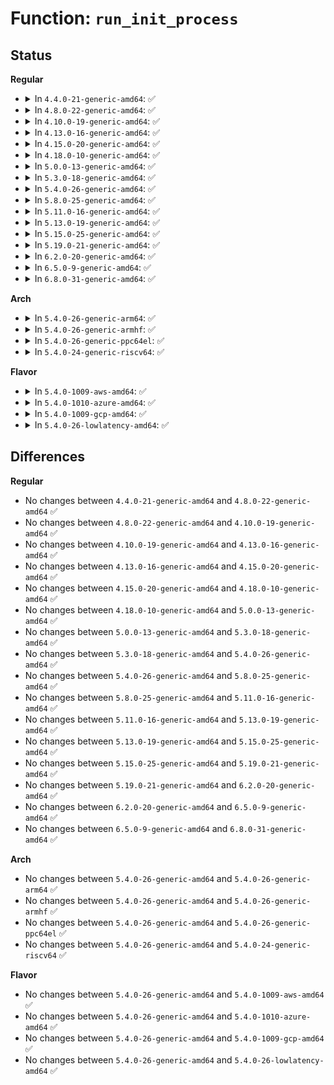 # Function: <code>run_init_process</code>

## Status
<b>Regular</b>
<ul>
<li>
<details>
<summary>In <code>4.4.0-21-generic-amd64</code>: ✅</summary>

```c
int run_init_process(const char * init_filename)
```

```json
{
  "name": "run_init_process",
  "collision_type": "Unique Static",
  "inline_type": "No",
  "funcs": [
    {
      "addr": 18446744071578853376,
      "name": "run_init_process",
      "external": false,
      "loc": "init/main.c:908",
      "file": "init/main.c",
      "inline": "seen, unknown",
      "caller_inline": [],
      "caller_func": [
        "init/main.c:try_to_run_init_process",
        "init/main.c:kernel_init",
        "init/main.c:kernel_init"
      ]
    }
  ],
  "symbols": [
    {
      "addr": 18446744071578853376,
      "name": "run_init_process",
      "section": ".text",
      "bind": "STB_LOCAL",
      "size": 45
    }
  ]
}
```
</details>
</li>
<li>
<details>
<summary>In <code>4.8.0-22-generic-amd64</code>: ✅</summary>

```c
int run_init_process(const char * init_filename)
```

```json
{
  "name": "run_init_process",
  "collision_type": "Unique Static",
  "inline_type": "No",
  "funcs": [
    {
      "addr": 18446744071578853376,
      "name": "run_init_process",
      "external": false,
      "loc": "init/main.c:892",
      "file": "init/main.c",
      "inline": "seen, unknown",
      "caller_inline": [],
      "caller_func": [
        "init/main.c:kernel_init",
        "init/main.c:kernel_init",
        "init/main.c:try_to_run_init_process"
      ]
    }
  ],
  "symbols": [
    {
      "addr": 18446744071578853376,
      "name": "run_init_process",
      "section": ".text",
      "bind": "STB_LOCAL",
      "size": 45
    }
  ]
}
```
</details>
</li>
<li>
<details>
<summary>In <code>4.10.0-19-generic-amd64</code>: ✅</summary>

```c
int run_init_process(const char * init_filename)
```

```json
{
  "name": "run_init_process",
  "collision_type": "Unique Static",
  "inline_type": "No",
  "funcs": [
    {
      "addr": 18446744071578853376,
      "name": "run_init_process",
      "external": false,
      "loc": "init/main.c:904",
      "file": "init/main.c",
      "inline": "seen, unknown",
      "caller_inline": [],
      "caller_func": [
        "init/main.c:kernel_init",
        "init/main.c:kernel_init",
        "init/main.c:try_to_run_init_process"
      ]
    }
  ],
  "symbols": [
    {
      "addr": 18446744071578853376,
      "name": "run_init_process",
      "section": ".text",
      "bind": "STB_LOCAL",
      "size": 45
    }
  ]
}
```
</details>
</li>
<li>
<details>
<summary>In <code>4.13.0-16-generic-amd64</code>: ✅</summary>

```c
int run_init_process(const char * init_filename)
```

```json
{
  "name": "run_init_process",
  "collision_type": "Unique Static",
  "inline_type": "No",
  "funcs": [
    {
      "addr": 18446744071578853376,
      "name": "run_init_process",
      "external": false,
      "loc": "init/main.c:931",
      "file": "init/main.c",
      "inline": "seen, unknown",
      "caller_inline": [],
      "caller_func": [
        "init/main.c:kernel_init",
        "init/main.c:kernel_init",
        "init/main.c:try_to_run_init_process"
      ]
    }
  ],
  "symbols": [
    {
      "addr": 18446744071578853376,
      "name": "run_init_process",
      "section": ".text",
      "bind": "STB_LOCAL",
      "size": 45
    }
  ]
}
```
</details>
</li>
<li>
<details>
<summary>In <code>4.15.0-20-generic-amd64</code>: ✅</summary>

```c
int run_init_process(const char * init_filename)
```

```json
{
  "name": "run_init_process",
  "collision_type": "Unique Static",
  "inline_type": "No",
  "funcs": [
    {
      "addr": 18446744071578853408,
      "name": "run_init_process",
      "external": false,
      "loc": "init/main.c:946",
      "file": "init/main.c",
      "inline": "seen, unknown",
      "caller_inline": [],
      "caller_func": [
        "init/main.c:kernel_init",
        "init/main.c:kernel_init",
        "init/main.c:try_to_run_init_process"
      ]
    }
  ],
  "symbols": [
    {
      "addr": 18446744071578853408,
      "name": "run_init_process",
      "section": ".text",
      "bind": "STB_LOCAL",
      "size": 45
    }
  ]
}
```
</details>
</li>
<li>
<details>
<summary>In <code>4.18.0-10-generic-amd64</code>: ✅</summary>

```c
int run_init_process(const char * init_filename)
```

```json
{
  "name": "run_init_process",
  "collision_type": "Unique Static",
  "inline_type": "No",
  "funcs": [
    {
      "addr": 18446744071578855787,
      "name": "run_init_process",
      "external": false,
      "loc": "init/main.c:1001",
      "file": "init/main.c",
      "inline": "seen, unknown",
      "caller_inline": [],
      "caller_func": [
        "init/main.c:kernel_init",
        "init/main.c:kernel_init",
        "init/main.c:try_to_run_init_process"
      ]
    }
  ],
  "symbols": [
    {
      "addr": 18446744071578855787,
      "name": "run_init_process",
      "section": ".text",
      "bind": "STB_LOCAL",
      "size": 45
    }
  ]
}
```
</details>
</li>
<li>
<details>
<summary>In <code>5.0.0-13-generic-amd64</code>: ✅</summary>

```c
int run_init_process(const char * init_filename)
```

```json
{
  "name": "run_init_process",
  "collision_type": "Unique Static",
  "inline_type": "No",
  "funcs": [
    {
      "addr": 18446744071578855787,
      "name": "run_init_process",
      "external": false,
      "loc": "init/main.c:993",
      "file": "init/main.c",
      "inline": "seen, unknown",
      "caller_inline": [],
      "caller_func": [
        "init/main.c:kernel_init",
        "init/main.c:kernel_init",
        "init/main.c:try_to_run_init_process"
      ]
    }
  ],
  "symbols": [
    {
      "addr": 18446744071578855787,
      "name": "run_init_process",
      "section": ".text",
      "bind": "STB_LOCAL",
      "size": 68
    }
  ]
}
```
</details>
</li>
<li>
<details>
<summary>In <code>5.3.0-18-generic-amd64</code>: ✅</summary>

```c
int run_init_process(const char * init_filename)
```

```json
{
  "name": "run_init_process",
  "collision_type": "Unique Static",
  "inline_type": "No",
  "funcs": [
    {
      "addr": 18446744071578856080,
      "name": "run_init_process",
      "external": false,
      "loc": "init/main.c:1044",
      "file": "init/main.c",
      "inline": "seen, unknown",
      "caller_inline": [],
      "caller_func": [
        "init/main.c:kernel_init",
        "init/main.c:kernel_init",
        "init/main.c:try_to_run_init_process"
      ]
    }
  ],
  "symbols": [
    {
      "addr": 18446744071578856080,
      "name": "run_init_process",
      "section": ".text",
      "bind": "STB_LOCAL",
      "size": 70
    }
  ]
}
```
</details>
</li>
<li>
<details>
<summary>In <code>5.4.0-26-generic-amd64</code>: ✅</summary>

```c
int run_init_process(const char * init_filename)
```

```json
{
  "name": "run_init_process",
  "collision_type": "Unique Static",
  "inline_type": "No",
  "funcs": [
    {
      "addr": 18446744071578856080,
      "name": "run_init_process",
      "external": false,
      "loc": "init/main.c:1044",
      "file": "init/main.c",
      "inline": "seen, unknown",
      "caller_inline": [],
      "caller_func": [
        "init/main.c:kernel_init",
        "init/main.c:kernel_init",
        "init/main.c:try_to_run_init_process"
      ]
    }
  ],
  "symbols": [
    {
      "addr": 18446744071578856080,
      "name": "run_init_process",
      "section": ".text",
      "bind": "STB_LOCAL",
      "size": 70
    }
  ]
}
```
</details>
</li>
<li>
<details>
<summary>In <code>5.8.0-25-generic-amd64</code>: ✅</summary>

```c
int run_init_process(const char * init_filename)
```

```json
{
  "name": "run_init_process",
  "collision_type": "Unique Static",
  "inline_type": "No",
  "funcs": [
    {
      "addr": 18446744071578860289,
      "name": "run_init_process",
      "external": false,
      "loc": "init/main.c:1323",
      "file": "init/main.c",
      "inline": "seen, unknown",
      "caller_inline": [],
      "caller_func": [
        "init/main.c:kernel_init",
        "init/main.c:kernel_init",
        "init/main.c:try_to_run_init_process"
      ]
    }
  ],
  "symbols": [
    {
      "addr": 18446744071578860289,
      "name": "run_init_process",
      "section": ".text",
      "bind": "STB_LOCAL",
      "size": 210
    }
  ]
}
```
</details>
</li>
<li>
<details>
<summary>In <code>5.11.0-16-generic-amd64</code>: ✅</summary>

```c
int run_init_process(const char * init_filename)
```

```json
{
  "name": "run_init_process",
  "collision_type": "Unique Static",
  "inline_type": "No",
  "funcs": [
    {
      "addr": 18446744071591237352,
      "name": "run_init_process",
      "external": false,
      "loc": "init/main.c:1344",
      "file": "init/main.c",
      "inline": "seen, unknown",
      "caller_inline": [],
      "caller_func": [
        "init/main.c:kernel_init",
        "init/main.c:kernel_init",
        "init/main.c:try_to_run_init_process"
      ]
    }
  ],
  "symbols": [
    {
      "addr": 18446744071591237352,
      "name": "run_init_process",
      "section": ".text",
      "bind": "STB_LOCAL",
      "size": 202
    }
  ]
}
```
</details>
</li>
<li>
<details>
<summary>In <code>5.13.0-19-generic-amd64</code>: ✅</summary>

```c
int run_init_process(const char * init_filename)
```

```json
{
  "name": "run_init_process",
  "collision_type": "Unique Static",
  "inline_type": "No",
  "funcs": [
    {
      "addr": 18446744071591180024,
      "name": "run_init_process",
      "external": false,
      "loc": "init/main.c:1366",
      "file": "init/main.c",
      "inline": "seen, unknown",
      "caller_inline": [],
      "caller_func": [
        "init/main.c:kernel_init",
        "init/main.c:kernel_init",
        "init/main.c:try_to_run_init_process"
      ]
    }
  ],
  "symbols": [
    {
      "addr": 18446744071591180024,
      "name": "run_init_process",
      "section": ".text",
      "bind": "STB_LOCAL",
      "size": 202
    }
  ]
}
```
</details>
</li>
<li>
<details>
<summary>In <code>5.15.0-25-generic-amd64</code>: ✅</summary>

```c
int run_init_process(const char * init_filename)
```

```json
{
  "name": "run_init_process",
  "collision_type": "Unique Static",
  "inline_type": "No",
  "funcs": [
    {
      "addr": 18446744071592036205,
      "name": "run_init_process",
      "external": false,
      "loc": "init/main.c:1426",
      "file": "init/main.c",
      "inline": "seen, unknown",
      "caller_inline": [],
      "caller_func": [
        "init/main.c:kernel_init",
        "init/main.c:kernel_init",
        "init/main.c:try_to_run_init_process"
      ]
    }
  ],
  "symbols": [
    {
      "addr": 18446744071592036205,
      "name": "run_init_process",
      "section": ".text",
      "bind": "STB_LOCAL",
      "size": 190
    }
  ]
}
```
</details>
</li>
<li>
<details>
<summary>In <code>5.19.0-21-generic-amd64</code>: ✅</summary>

```c
int run_init_process(const char * init_filename)
```

```json
{
  "name": "run_init_process",
  "collision_type": "Unique Static",
  "inline_type": "No",
  "funcs": [
    {
      "addr": 18446744071593801918,
      "name": "run_init_process",
      "external": false,
      "loc": "init/main.c:1416",
      "file": "init/main.c",
      "inline": "seen, unknown",
      "caller_inline": [],
      "caller_func": [
        "init/main.c:kernel_init",
        "init/main.c:kernel_init",
        "init/main.c:try_to_run_init_process"
      ]
    }
  ],
  "symbols": [
    {
      "addr": 18446744071593801918,
      "name": "run_init_process",
      "section": ".text",
      "bind": "STB_LOCAL",
      "size": 202
    }
  ]
}
```
</details>
</li>
<li>
<details>
<summary>In <code>6.2.0-20-generic-amd64</code>: ✅</summary>

```c
int run_init_process(const char * init_filename)
```

```json
{
  "name": "run_init_process",
  "collision_type": "Unique Static",
  "inline_type": "No",
  "funcs": [
    {
      "addr": 18446744071578849680,
      "name": "run_init_process",
      "external": false,
      "loc": "init/main.c:1426",
      "file": "init/main.c",
      "inline": "seen, unknown",
      "caller_inline": [],
      "caller_func": [
        "init/main.c:kernel_init",
        "init/main.c:kernel_init",
        "init/main.c:kernel_init",
        "init/main.c:kernel_init",
        "init/main.c:kernel_init",
        "init/main.c:kernel_init"
      ]
    }
  ],
  "symbols": [
    {
      "addr": 18446744071578849680,
      "name": "run_init_process",
      "section": ".text",
      "bind": "STB_LOCAL",
      "size": 222
    }
  ]
}
```
</details>
</li>
<li>
<details>
<summary>In <code>6.5.0-9-generic-amd64</code>: ✅</summary>

```c
int run_init_process(const char * init_filename)
```

```json
{
  "name": "run_init_process",
  "collision_type": "Unique Static",
  "inline_type": "No",
  "funcs": [
    {
      "addr": 18446744071578849104,
      "name": "run_init_process",
      "external": false,
      "loc": "init/main.c:1341",
      "file": "init/main.c",
      "inline": "seen, unknown",
      "caller_inline": [],
      "caller_func": [
        "init/main.c:kernel_init",
        "init/main.c:kernel_init",
        "init/main.c:kernel_init",
        "init/main.c:kernel_init",
        "init/main.c:kernel_init",
        "init/main.c:kernel_init"
      ]
    }
  ],
  "symbols": [
    {
      "addr": 18446744071578849104,
      "name": "run_init_process",
      "section": ".text",
      "bind": "STB_LOCAL",
      "size": 222
    }
  ]
}
```
</details>
</li>
<li>
<details>
<summary>In <code>6.8.0-31-generic-amd64</code>: ✅</summary>

```c
int run_init_process(const char * init_filename)
```

```json
{
  "name": "run_init_process",
  "collision_type": "Unique Static",
  "inline_type": "No",
  "funcs": [
    {
      "addr": 18446744071578849120,
      "name": "run_init_process",
      "external": false,
      "loc": "init/main.c:1345",
      "file": "init/main.c",
      "inline": "seen, unknown",
      "caller_inline": [],
      "caller_func": [
        "init/main.c:kernel_init",
        "init/main.c:kernel_init",
        "init/main.c:kernel_init",
        "init/main.c:kernel_init",
        "init/main.c:kernel_init",
        "init/main.c:kernel_init"
      ]
    }
  ],
  "symbols": [
    {
      "addr": 18446744071578849120,
      "name": "run_init_process",
      "section": ".text",
      "bind": "STB_LOCAL",
      "size": 222
    }
  ]
}
```
</details>
</li>
</ul>
<b>Arch</b>
<ul>
<li>
<details>
<summary>In <code>5.4.0-26-generic-arm64</code>: ✅</summary>

```c
int run_init_process(const char * init_filename)
```

```json
{
  "name": "run_init_process",
  "collision_type": "Unique Static",
  "inline_type": "No",
  "funcs": [
    {
      "addr": 18446603336490176748,
      "name": "run_init_process",
      "external": false,
      "loc": "init/main.c:1044",
      "file": "init/main.c",
      "inline": "seen, unknown",
      "caller_inline": [],
      "caller_func": [
        "init/main.c:kernel_init",
        "init/main.c:kernel_init",
        "init/main.c:try_to_run_init_process"
      ]
    }
  ],
  "symbols": [
    {
      "addr": 18446603336490176748,
      "name": "run_init_process",
      "section": ".text",
      "bind": "STB_LOCAL",
      "size": 84
    }
  ]
}
```
</details>
</li>
<li>
<details>
<summary>In <code>5.4.0-26-generic-armhf</code>: ✅</summary>

```c
int run_init_process(const char * init_filename)
```

```json
{
  "name": "run_init_process",
  "collision_type": "Unique Static",
  "inline_type": "No",
  "funcs": [
    {
      "addr": 3224385708,
      "name": "run_init_process",
      "external": false,
      "loc": "init/main.c:1044",
      "file": "init/main.c",
      "inline": "seen, unknown",
      "caller_inline": [],
      "caller_func": [
        "init/main.c:kernel_init",
        "init/main.c:kernel_init",
        "init/main.c:try_to_run_init_process"
      ]
    }
  ],
  "symbols": [
    {
      "addr": 3224385708,
      "name": "run_init_process",
      "section": ".text",
      "bind": "STB_LOCAL",
      "size": 80
    }
  ]
}
```
</details>
</li>
<li>
<details>
<summary>In <code>5.4.0-26-generic-ppc64el</code>: ✅</summary>

```c
int run_init_process(const char * init_filename)
```

```json
{
  "name": "run_init_process",
  "collision_type": "Unique Static",
  "inline_type": "No",
  "funcs": [
    {
      "addr": 13835058055282230324,
      "name": "run_init_process",
      "external": false,
      "loc": "init/main.c:1044",
      "file": "init/main.c",
      "inline": "seen, unknown",
      "caller_inline": [],
      "caller_func": [
        "init/main.c:kernel_init",
        "init/main.c:kernel_init",
        "init/main.c:try_to_run_init_process"
      ]
    }
  ],
  "symbols": [
    {
      "addr": 13835058055282230324,
      "name": "run_init_process",
      "section": ".text",
      "bind": "STB_LOCAL",
      "size": 128
    }
  ]
}
```
</details>
</li>
<li>
<details>
<summary>In <code>5.4.0-24-generic-riscv64</code>: ✅</summary>

```c
int run_init_process(const char * init_filename)
```

```json
{
  "name": "run_init_process",
  "collision_type": "Unique Static",
  "inline_type": "No",
  "funcs": [
    {
      "addr": 18446743936271336688,
      "name": "run_init_process",
      "external": false,
      "loc": "init/main.c:1044",
      "file": "init/main.c",
      "inline": "seen, unknown",
      "caller_inline": [],
      "caller_func": [
        "init/main.c:kernel_init",
        "init/main.c:kernel_init",
        "init/main.c:try_to_run_init_process"
      ]
    }
  ],
  "symbols": [
    {
      "addr": 18446743936271336688,
      "name": "run_init_process",
      "section": ".text",
      "bind": "STB_LOCAL",
      "size": 94
    }
  ]
}
```
</details>
</li>
</ul>
<b>Flavor</b>
<ul>
<li>
<details>
<summary>In <code>5.4.0-1009-aws-amd64</code>: ✅</summary>

```c
int run_init_process(const char * init_filename)
```

```json
{
  "name": "run_init_process",
  "collision_type": "Unique Static",
  "inline_type": "No",
  "funcs": [
    {
      "addr": 18446744071578856080,
      "name": "run_init_process",
      "external": false,
      "loc": "init/main.c:1044",
      "file": "init/main.c",
      "inline": "seen, unknown",
      "caller_inline": [],
      "caller_func": [
        "init/main.c:kernel_init",
        "init/main.c:kernel_init",
        "init/main.c:try_to_run_init_process"
      ]
    }
  ],
  "symbols": [
    {
      "addr": 18446744071578856080,
      "name": "run_init_process",
      "section": ".text",
      "bind": "STB_LOCAL",
      "size": 70
    }
  ]
}
```
</details>
</li>
<li>
<details>
<summary>In <code>5.4.0-1010-azure-amd64</code>: ✅</summary>

```c
int run_init_process(const char * init_filename)
```

```json
{
  "name": "run_init_process",
  "collision_type": "Unique Static",
  "inline_type": "No",
  "funcs": [
    {
      "addr": 18446744071578849123,
      "name": "run_init_process",
      "external": false,
      "loc": "init/main.c:1044",
      "file": "init/main.c",
      "inline": "seen, unknown",
      "caller_inline": [],
      "caller_func": [
        "init/main.c:kernel_init",
        "init/main.c:kernel_init",
        "init/main.c:try_to_run_init_process"
      ]
    }
  ],
  "symbols": [
    {
      "addr": 18446744071578849123,
      "name": "run_init_process",
      "section": ".text",
      "bind": "STB_LOCAL",
      "size": 70
    }
  ]
}
```
</details>
</li>
<li>
<details>
<summary>In <code>5.4.0-1009-gcp-amd64</code>: ✅</summary>

```c
int run_init_process(const char * init_filename)
```

```json
{
  "name": "run_init_process",
  "collision_type": "Unique Static",
  "inline_type": "No",
  "funcs": [
    {
      "addr": 18446744071578856080,
      "name": "run_init_process",
      "external": false,
      "loc": "init/main.c:1044",
      "file": "init/main.c",
      "inline": "seen, unknown",
      "caller_inline": [],
      "caller_func": [
        "init/main.c:kernel_init",
        "init/main.c:kernel_init",
        "init/main.c:try_to_run_init_process"
      ]
    }
  ],
  "symbols": [
    {
      "addr": 18446744071578856080,
      "name": "run_init_process",
      "section": ".text",
      "bind": "STB_LOCAL",
      "size": 70
    }
  ]
}
```
</details>
</li>
<li>
<details>
<summary>In <code>5.4.0-26-lowlatency-amd64</code>: ✅</summary>

```c
int run_init_process(const char * init_filename)
```

```json
{
  "name": "run_init_process",
  "collision_type": "Unique Static",
  "inline_type": "No",
  "funcs": [
    {
      "addr": 18446744071578856128,
      "name": "run_init_process",
      "external": false,
      "loc": "init/main.c:1044",
      "file": "init/main.c",
      "inline": "seen, unknown",
      "caller_inline": [],
      "caller_func": [
        "init/main.c:kernel_init",
        "init/main.c:kernel_init",
        "init/main.c:try_to_run_init_process"
      ]
    }
  ],
  "symbols": [
    {
      "addr": 18446744071578856128,
      "name": "run_init_process",
      "section": ".text",
      "bind": "STB_LOCAL",
      "size": 70
    }
  ]
}
```
</details>
</li>
</ul>

## Differences
<b>Regular</b>
<ul>
<li>
No changes between <code>4.4.0-21-generic-amd64</code> and <code>4.8.0-22-generic-amd64</code> ✅
</li>
<li>
No changes between <code>4.8.0-22-generic-amd64</code> and <code>4.10.0-19-generic-amd64</code> ✅
</li>
<li>
No changes between <code>4.10.0-19-generic-amd64</code> and <code>4.13.0-16-generic-amd64</code> ✅
</li>
<li>
No changes between <code>4.13.0-16-generic-amd64</code> and <code>4.15.0-20-generic-amd64</code> ✅
</li>
<li>
No changes between <code>4.15.0-20-generic-amd64</code> and <code>4.18.0-10-generic-amd64</code> ✅
</li>
<li>
No changes between <code>4.18.0-10-generic-amd64</code> and <code>5.0.0-13-generic-amd64</code> ✅
</li>
<li>
No changes between <code>5.0.0-13-generic-amd64</code> and <code>5.3.0-18-generic-amd64</code> ✅
</li>
<li>
No changes between <code>5.3.0-18-generic-amd64</code> and <code>5.4.0-26-generic-amd64</code> ✅
</li>
<li>
No changes between <code>5.4.0-26-generic-amd64</code> and <code>5.8.0-25-generic-amd64</code> ✅
</li>
<li>
No changes between <code>5.8.0-25-generic-amd64</code> and <code>5.11.0-16-generic-amd64</code> ✅
</li>
<li>
No changes between <code>5.11.0-16-generic-amd64</code> and <code>5.13.0-19-generic-amd64</code> ✅
</li>
<li>
No changes between <code>5.13.0-19-generic-amd64</code> and <code>5.15.0-25-generic-amd64</code> ✅
</li>
<li>
No changes between <code>5.15.0-25-generic-amd64</code> and <code>5.19.0-21-generic-amd64</code> ✅
</li>
<li>
No changes between <code>5.19.0-21-generic-amd64</code> and <code>6.2.0-20-generic-amd64</code> ✅
</li>
<li>
No changes between <code>6.2.0-20-generic-amd64</code> and <code>6.5.0-9-generic-amd64</code> ✅
</li>
<li>
No changes between <code>6.5.0-9-generic-amd64</code> and <code>6.8.0-31-generic-amd64</code> ✅
</li>
</ul>
<b>Arch</b>
<ul>
<li>
No changes between <code>5.4.0-26-generic-amd64</code> and <code>5.4.0-26-generic-arm64</code> ✅
</li>
<li>
No changes between <code>5.4.0-26-generic-amd64</code> and <code>5.4.0-26-generic-armhf</code> ✅
</li>
<li>
No changes between <code>5.4.0-26-generic-amd64</code> and <code>5.4.0-26-generic-ppc64el</code> ✅
</li>
<li>
No changes between <code>5.4.0-26-generic-amd64</code> and <code>5.4.0-24-generic-riscv64</code> ✅
</li>
</ul>
<b>Flavor</b>
<ul>
<li>
No changes between <code>5.4.0-26-generic-amd64</code> and <code>5.4.0-1009-aws-amd64</code> ✅
</li>
<li>
No changes between <code>5.4.0-26-generic-amd64</code> and <code>5.4.0-1010-azure-amd64</code> ✅
</li>
<li>
No changes between <code>5.4.0-26-generic-amd64</code> and <code>5.4.0-1009-gcp-amd64</code> ✅
</li>
<li>
No changes between <code>5.4.0-26-generic-amd64</code> and <code>5.4.0-26-lowlatency-amd64</code> ✅
</li>
</ul>
